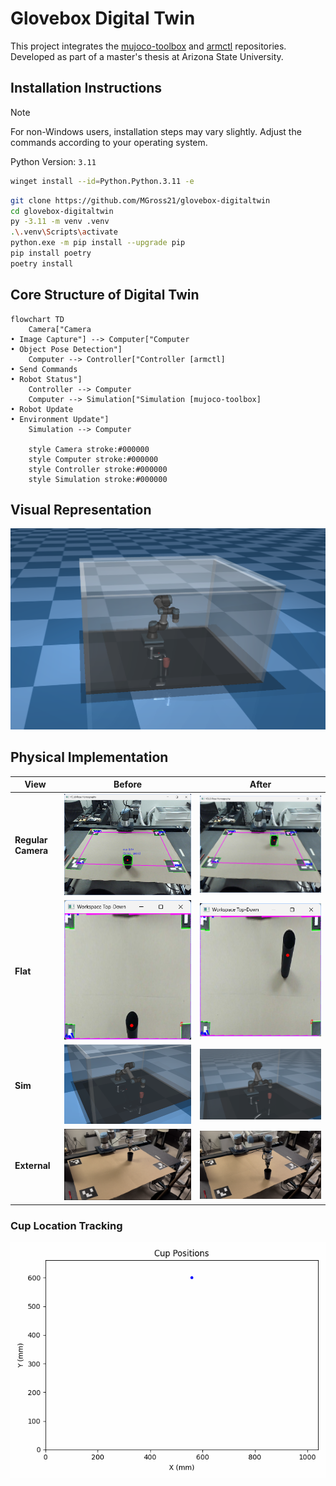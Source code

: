 # Glovebox Digital Twin

This project integrates the [mujoco-toolbox](https://github.com/MGross21/mujoco-toolbox) and [armctl](https://github.com/MGross21/armctl) repositories. Developed as part of a master's thesis at Arizona State University.

## Installation Instructions

> [!Note]
> For non-Windows users, installation steps may vary slightly. Adjust the commands according to your operating system.

Python Version: `3.11`

```bash
winget install --id=Python.Python.3.11 -e
```

```bash
git clone https://github.com/MGross21/glovebox-digitaltwin
cd glovebox-digitaltwin
py -3.11 -m venv .venv
.\.venv\Scripts\activate
python.exe -m pip install --upgrade pip
pip install poetry
poetry install
```

## Core Structure of Digital Twin

```mermaid
flowchart TD
    Camera["Camera
• Image Capture"] --> Computer["Computer
• Object Pose Detection"]
    Computer --> Controller["Controller [armctl]
• Send Commands
• Robot Status"]
    Controller --> Computer
    Computer --> Simulation["Simulation [mujoco-toolbox]
• Robot Update
• Environment Update"]
    Simulation --> Computer

    style Camera stroke:#000000
    style Computer stroke:#000000
    style Controller stroke:#000000
    style Simulation stroke:#000000
```

## Visual Representation

![Glovebox UR5 Vention /w Cup](assets/images/ur5_vention_w_cup.png)

## Physical Implementation

| **View**          | **Before**                                      | **After**                                       |
|--------------------|------------------------------------------------|------------------------------------------------|
| **Regular Camera** | ![Init Camera](assets/images/final_testing/cup_init_camera.png) | ![Final Camera](assets/images/final_testing/cup_final_camera.png) |
| **Flat**           | ![Init Flat](assets/images/final_testing/cup_init_flat.png)     | ![Final Flat](assets/images/final_testing/cup_final_flat.png)     |
| **Sim**            | ![Init Sim](assets/images/final_testing/cup_init_sim.png)       | ![Final Sim](assets/images/final_testing/cup_final_sim.png)       |
| **External**       | ![Init External](assets/images/final_testing/external_reach_final.png)| ![Final External](assets/images/final_testing/external_reach_init.png)|

### Cup Location Tracking

![Cup Tracker](assets/figures/final_testing/ur5_cup_drag.gif)